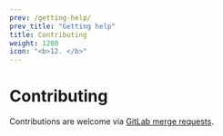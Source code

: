 ```yaml
---
prev: /getting-help/
prev_title: "Getting help"
title: Contributing
weight: 1200
icon: "<b>12. </b>"
---
```


# Contributing

Contributions are welcome via [GitLab merge requests](https://gitlab.com/space-sh/space/merge_requests).
